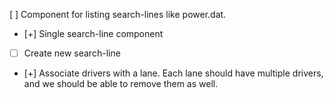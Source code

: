 [ ] Component for listing search-lines like power.dat.

- [+] Single search-line component
- [ ] Create new search-line
- [+] Associate drivers with a lane. Each lane should have multiple drivers, and we should be able to remove them as well.
